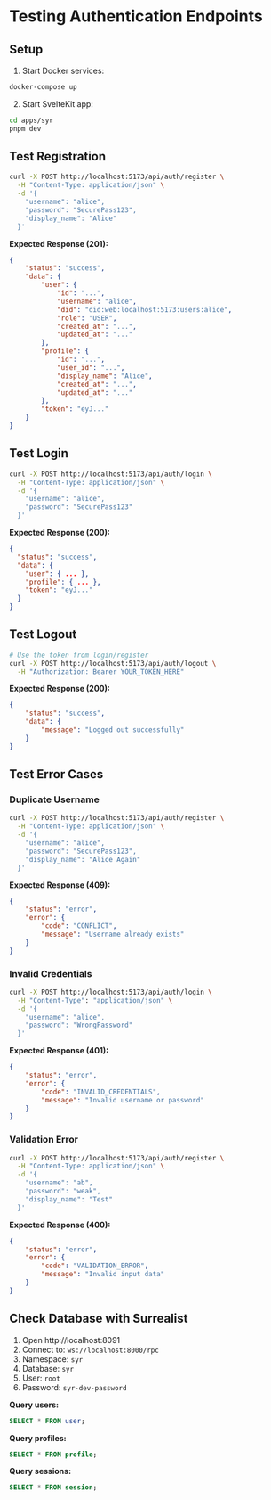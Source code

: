 # Testing Authentication Endpoints

## Setup

1. Start Docker services:

```bash
docker-compose up
```

2. Start SvelteKit app:

```bash
cd apps/syr
pnpm dev
```

## Test Registration

```bash
curl -X POST http://localhost:5173/api/auth/register \
  -H "Content-Type: application/json" \
  -d '{
    "username": "alice",
    "password": "SecurePass123",
    "display_name": "Alice"
  }'
```

**Expected Response (201):**

```json
{
	"status": "success",
	"data": {
		"user": {
			"id": "...",
			"username": "alice",
			"did": "did:web:localhost:5173:users:alice",
			"role": "USER",
			"created_at": "...",
			"updated_at": "..."
		},
		"profile": {
			"id": "...",
			"user_id": "...",
			"display_name": "Alice",
			"created_at": "...",
			"updated_at": "..."
		},
		"token": "eyJ..."
	}
}
```

## Test Login

```bash
curl -X POST http://localhost:5173/api/auth/login \
  -H "Content-Type: application/json" \
  -d '{
    "username": "alice",
    "password": "SecurePass123"
  }'
```

**Expected Response (200):**

```json
{
  "status": "success",
  "data": {
    "user": { ... },
    "profile": { ... },
    "token": "eyJ..."
  }
}
```

## Test Logout

```bash
# Use the token from login/register
curl -X POST http://localhost:5173/api/auth/logout \
  -H "Authorization: Bearer YOUR_TOKEN_HERE"
```

**Expected Response (200):**

```json
{
	"status": "success",
	"data": {
		"message": "Logged out successfully"
	}
}
```

## Test Error Cases

### Duplicate Username

```bash
curl -X POST http://localhost:5173/api/auth/register \
  -H "Content-Type: application/json" \
  -d '{
    "username": "alice",
    "password": "SecurePass123",
    "display_name": "Alice Again"
  }'
```

**Expected Response (409):**

```json
{
	"status": "error",
	"error": {
		"code": "CONFLICT",
		"message": "Username already exists"
	}
}
```

### Invalid Credentials

```bash
curl -X POST http://localhost:5173/api/auth/login \
  -H "Content-Type": "application/json" \
  -d '{
    "username": "alice",
    "password": "WrongPassword"
  }'
```

**Expected Response (401):**

```json
{
	"status": "error",
	"error": {
		"code": "INVALID_CREDENTIALS",
		"message": "Invalid username or password"
	}
}
```

### Validation Error

```bash
curl -X POST http://localhost:5173/api/auth/register \
  -H "Content-Type: application/json" \
  -d '{
    "username": "ab",
    "password": "weak",
    "display_name": "Test"
  }'
```

**Expected Response (400):**

```json
{
	"status": "error",
	"error": {
		"code": "VALIDATION_ERROR",
		"message": "Invalid input data"
	}
}
```

## Check Database with Surrealist

1. Open http://localhost:8091
2. Connect to: `ws://localhost:8000/rpc`
3. Namespace: `syr`
4. Database: `syr`
5. User: `root`
6. Password: `syr-dev-password`

**Query users:**

```sql
SELECT * FROM user;
```

**Query profiles:**

```sql
SELECT * FROM profile;
```

**Query sessions:**

```sql
SELECT * FROM session;
```
